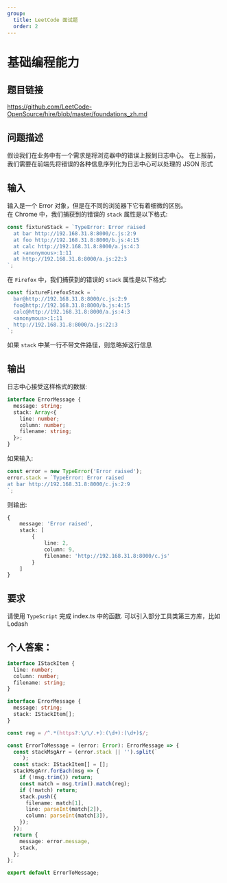 ```yaml
---
group:
  title: LeetCode 面试题
  order: 2
---
```


# 基础编程能力

## 题目链接

<https://github.com/LeetCode-OpenSource/hire/blob/master/foundations_zh.md>

## 问题描述

假设我们在业务中有一个需求是将浏览器中的错误上报到日志中心。 在上报前，我们需要在前端先将错误的各种信息序列化为日志中心可以处理的 JSON 形式

## 输入

输入是一个 Error 对象，但是在不同的浏览器下它有着细微的区别。  
在 Chrome 中，我们捕获到的错误的 `stack` 属性是以下格式:

```typescript
const fixtureStack = `TypeError: Error raised
  at bar http://192.168.31.8:8000/c.js:2:9
  at foo http://192.168.31.8:8000/b.js:4:15
  at calc http://192.168.31.8:8000/a.js:4:3
  at <anonymous>:1:11
  at http://192.168.31.8:8000/a.js:22:3
`;
```

在 `Firefox` 中，我们捕获到的错误的 `stack` 属性是以下格式:

```typescript
const fixtureFirefoxStack = `
  bar@http://192.168.31.8:8000/c.js:2:9
  foo@http://192.168.31.8:8000/b.js:4:15
  calc@http://192.168.31.8:8000/a.js:4:3
  <anonymous>:1:11
  http://192.168.31.8:8000/a.js:22:3
`;
```

如果 `stack` 中某一行不带文件路径，则忽略掉这行信息

## 输出

日志中心接受这样格式的数据:

```typescript
interface ErrorMessage {
  message: string;
  stack: Array<{
    line: number;
    column: number;
    filename: string;
  }>;
}
```

如果输入:

```typescript
const error = new TypeError('Error raised');
error.stack = `TypeError: Error raised
at bar http://192.168.31.8:8000/c.js:2:9
`;
```

则输出:

```typescript
{
    message: 'Error raised',
    stack: [
        {
            line: 2,
            column: 9,
            filename: 'http://192.168.31.8:8000/c.js'
        }
    ]
}
```

## 要求

请使用 `TypeScript` 完成 index.ts 中的函数. 可以引入部分工具类第三方库，比如 Lodash

## 个人答案：

```typescript
interface IStackItem {
  line: number;
  column: number;
  filename: string;
}

interface ErrorMessage {
  message: string;
  stack: IStackItem[];
}

const reg = /^.*(https?:\/\/.+):(\d+):(\d+)$/;

const ErrorToMessage = (error: Error): ErrorMessage => {
  const stackMsgArr = (error.stack || '').split(`
    `);
  const stack: IStackItem[] = [];
  stackMsgArr.forEach(msg => {
    if (!msg.trim()) return;
    const match = msg.trim().match(reg);
    if (!match) return;
    stack.push({
      filename: match[1],
      line: parseInt(match[2]),
      column: parseInt(match[3]),
    });
  });
  return {
    message: error.message,
    stack,
  };
};

export default ErrorToMessage;
```
